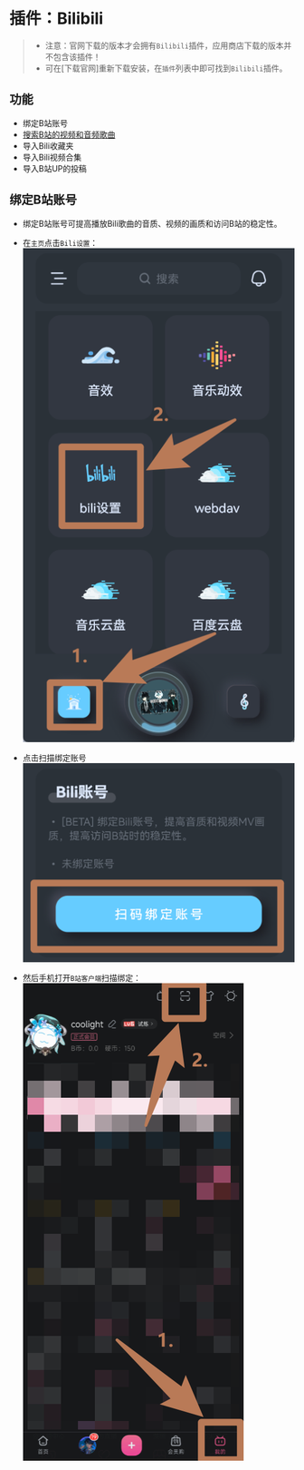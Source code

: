# 插件：Bilibili

> - 注意：官网下载的版本才会拥有`Bilibili`插件，应用商店下载的版本并不包含该插件！
> - 可在[下载官网]重新下载安装，在`插件`列表中即可找到`Bilibili`插件。

## 功能
- 绑定B站账号
- [搜索B站的视频和音频歌曲](/help/plugins/bilibili/search)
- 导入Bili收藏夹
- 导入Bili视频合集
- 导入B站UP的投稿

## 绑定B站账号
- 绑定B站账号可提高播放Bili歌曲的音质、视频的画质和访问B站的稳定性。
- 在`主页`点击`Bili设置`：
![](image.png)

- 点击扫描绑定账号
![](image-1.png)

- 然后手机打开`B站客户端`扫描绑定：
![](image-2.png)